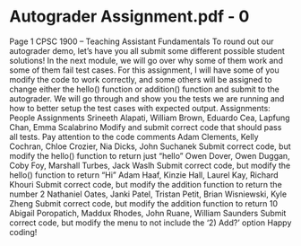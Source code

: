 # Autograder Assignment.pdf - 0

Page 1
CPSC 1900 – Teaching Assistant Fundamentals
To round out our autograder demo, let’s have you all submit some different possible student 
solutions! In the next module, we will go over why some of them work and some of them fail 
test cases. For this assignment, I will have some of you modify the code to work correctly, and 
some others will be assigned to change either the hello() function or addition() function and 
submit to the autograder. We will go through and show you the tests we are running and how 
to better setup the test cases with expected output. 
Assignments:
People Assignments
Srineeth Alapati, William Brown, Eduardo 
Cea, Lapfung Chan, Emma Scalabrino
Modify and submit correct code that should 
pass all tests. Pay attention to the code 
comments
Adam Clements, Kelly Cochran, Chloe 
Crozier, Nia Dicks, John Suchanek
Submit correct code, but modify the hello() 
function to return just “hello”
Owen Dover, Owen Duggan, Coby Foy, 
Marshall Turbes, Jack Waslh
Submit correct code, but modify the hello() 
function to return “Hi”
Adam Haaf, Kinzie Hall, Laurel Kay, 
Richard Khouri
Submit correct code, but modify the addition 
function to return the number 2
Nathaniel Oates, Janki Patel, Tristan Petit, 
Brian Wisniewski, Kyle Zheng
Submit correct code, but modify the addition 
function to return 10
Abigail Poropatich, Maddux Rhodes, 
John Ruane, William Saunders
Submit correct code, but modify the menu to 
not include the ‘2) Add?’ option
Happy coding!